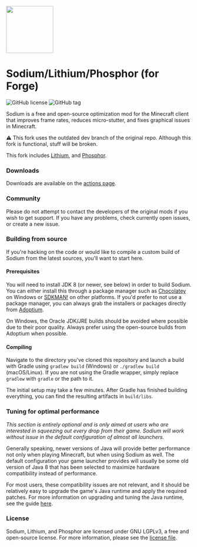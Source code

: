 <img src="src/main/resources/assets/sodium/icon.png" width="128">

# Sodium/Lithium/Phosphor (for Forge)
![GitHub license](https://img.shields.io/github/license/jellysquid3/sodium-fabric.svg)
![GitHub tag](https://img.shields.io/github/tag/jellysquid3/sodium-fabric.svg)

Sodium is a free and open-source optimization mod for the Minecraft client that improves frame rates, reduces
micro-stutter, and fixes graphical issues in Minecraft.

:warning: This fork uses the outdated dev branch of the original repo. Although this fork is functional, stuff will be broken.

This fork includes [Lithium](https://github.com/CaffeineMC/lithium-fabric), and [Phosphor](https://github.com/CaffeineMC/phosphor-fabric).

### Downloads

Downloads are available on the [actions page](https://github.com/GalaxiaTeam/sodium-forge/actions).

### Community

Please do not attempt to contact the developers of the original mods if you wish to get support. If you have any problems, check currently open issues, or create a new issue.

### Building from source

If you're hacking on the code or would like to compile a custom build of Sodium from the latest sources, you'll want
to start here.

#### Prerequisites

You will need to install JDK 8 (or newer, see below) in order to build Sodium. You can either install this through
a package manager such as [Chocolatey](https://chocolatey.org/) on Windows or [SDKMAN!](https://sdkman.io/) on other
platforms. If you'd prefer to not use a package manager, you can always grab the installers or packages directly from
[Adoptium](https://adoptium.net/).

On Windows, the Oracle JDK/JRE builds should be avoided where possible due to their poor quality. Always prefer using
the open-source builds from Adoptium when possible.

#### Compiling

Navigate to the directory you've cloned this repository and launch a build with Gradle using `gradlew build` (Windows)
or `./gradlew build` (macOS/Linux). If you are not using the Gradle wrapper, simply replace `gradlew` with `gradle`
or the path to it.

The initial setup may take a few minutes. After Gradle has finished building everything, you can find the resulting
artifacts in `build/libs`.

### Tuning for optimal performance

_This section is entirely optional and is only aimed at users who are interested in squeezing out every drop from their
game. Sodium will work without issue in the default configuration of almost all launchers._

Generally speaking, newer versions of Java will provide better performance not only when playing Minecraft, but when
using Sodium as well. The default configuration your game launcher provides will usually be some old version of Java 8
that has been selected to maximize hardware compatibility instead of performance.

For most users, these compatibility issues are not relevant, and it should be relatively easy to upgrade the game's Java
runtime and apply the required patches. For more information on upgrading and tuning the Java runtime, see the
guide [here](https://gist.github.com/jellysquid3/8a7b21e57f47f5711eb5697e282e502e).

### License

Sodium, Lithium, and Phosphor are licensed under GNU LGPLv3, a free and open-source license. For more information, please see the
[license file](https://github.com/GalaxiaTeam/sodium-forge/blob/1.16.x/dev/LICENSE.txt).
